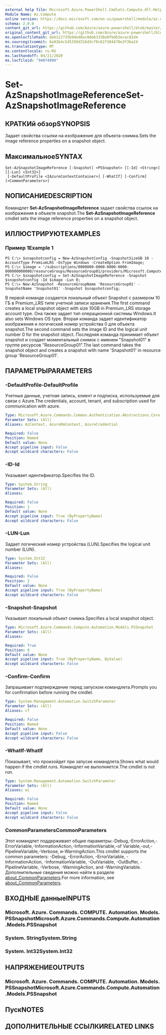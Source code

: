 ```yaml
---
external help file: Microsoft.Azure.PowerShell.Cmdlets.Compute.dll-Help.xml
Module Name: Az.Compute
online version: https://docs.microsoft.com/en-us/powershell/module/az.compute/set-azsnapshotimagereference
schema: 2.0.0
content_git_url: https://github.com/Azure/azure-powershell/blob/master/src/Compute/Compute/help/Set-AzSnapshotImageReference.md
original_content_git_url: https://github.com/Azure/azure-powershell/blob/master/src/Compute/Compute/help/Set-AzSnapshotImageReference.md
ms.openlocfilehash: deb122735b94ed8ac0de63330a9fbdb3ecac81d4
ms.sourcegitcommit: 6a91b4c545350d316d3cf8c62f384478e3f3ba24
ms.translationtype: MT
ms.contentlocale: ru-RU
ms.lasthandoff: 04/21/2020
ms.locfileid: "94074890"
---
```

# <span data-ttu-id="9f03d-101">Set-AzSnapshotImageReference</span><span class="sxs-lookup"><span data-stu-id="9f03d-101">Set-AzSnapshotImageReference</span></span>

## <span data-ttu-id="9f03d-102">КРАТКИй обзор</span><span class="sxs-lookup"><span data-stu-id="9f03d-102">SYNOPSIS</span></span>
<span data-ttu-id="9f03d-103">Задает свойства ссылки на изображение для объекта-снимка.</span><span class="sxs-lookup"><span data-stu-id="9f03d-103">Sets the image reference properties on a snapshot object.</span></span>

## <span data-ttu-id="9f03d-104">Максимальное</span><span class="sxs-lookup"><span data-stu-id="9f03d-104">SYNTAX</span></span>

```
Set-AzSnapshotImageReference [-Snapshot] <PSSnapshot> [[-Id] <String>] [[-Lun] <Int32>]
 [-DefaultProfile <IAzureContextContainer>] [-WhatIf] [-Confirm] [<CommonParameters>]
```

## <span data-ttu-id="9f03d-105">NОПИСАНИЕ</span><span class="sxs-lookup"><span data-stu-id="9f03d-105">DESCRIPTION</span></span>
<span data-ttu-id="9f03d-106">Командлет **Set-AzSnapshotImageReference** задает свойства ссылок на изображения в объекте snapshot.</span><span class="sxs-lookup"><span data-stu-id="9f03d-106">The **Set-AzSnapshotImageReference** cmdlet sets the image reference properties on a snapshot object.</span></span>

## <span data-ttu-id="9f03d-107">ИЛЛЮСТРИРУЮТ</span><span class="sxs-lookup"><span data-stu-id="9f03d-107">EXAMPLES</span></span>

### <span data-ttu-id="9f03d-108">Пример 1</span><span class="sxs-lookup"><span data-stu-id="9f03d-108">Example 1</span></span>
```
PS C:\> $snapshotconfig = New-AzSnapshotConfig -SnapshotSizeGB 10 -AccountType PremiumLRS -OsType Windows -CreateOption FromImage;
PS C:\> $image = '/subscriptions/0000000-0000-0000-0000-000000000000/resourceGroups/ResourceGroup01/providers/Microsoft.Compute/images/TestImage123';        
PS C:\> $snapshotconfig = Set-AzSnapshotImageReference -Snapshot $snapshotconfig -Id $image -Lun 0;
PS C:\> New-AzSnapshot -ResourceGroupName 'ResourceGroup01' -SnapshotName 'Snapshot01' -Snapshot $snapshotconfig;
```

<span data-ttu-id="9f03d-109">В первой команде создается локальный объект Snapshot с размером 10 ГБ в Premium_LRS типе учетной записи хранения.</span><span class="sxs-lookup"><span data-stu-id="9f03d-109">The first command creates a local snapshot object with size 10GB in Premium_LRS storage account type.</span></span>  <span data-ttu-id="9f03d-110">Она также задает тип операционной системы Windows.</span><span class="sxs-lookup"><span data-stu-id="9f03d-110">It also sets Windows OS type.</span></span>
<span data-ttu-id="9f03d-111">Вторая команда задает идентификатор изображения и логический номер устройства 0 для объекта snapshot.</span><span class="sxs-lookup"><span data-stu-id="9f03d-111">The second command sets the image ID and the logical unit number 0 for the snapshot object.</span></span>
<span data-ttu-id="9f03d-112">Последняя команда принимает объект snapshot и создает моментальный снимок с именем "Snapshot01" в группе ресурсов "ResourceGroup01".</span><span class="sxs-lookup"><span data-stu-id="9f03d-112">The last command takes the snapshot object and creates a snapshot with name 'Snapshot01' in resource group 'ResourceGroup01'.</span></span>

## <span data-ttu-id="9f03d-113">ПАРАМЕТРЫ</span><span class="sxs-lookup"><span data-stu-id="9f03d-113">PARAMETERS</span></span>

### <span data-ttu-id="9f03d-114">-DefaultProfile</span><span class="sxs-lookup"><span data-stu-id="9f03d-114">-DefaultProfile</span></span>
<span data-ttu-id="9f03d-115">Учетные данные, учетная запись, клиент и подписка, используемые для связи с Azure.</span><span class="sxs-lookup"><span data-stu-id="9f03d-115">The credentials, account, tenant, and subscription used for communication with azure.</span></span>

```yaml
Type: Microsoft.Azure.Commands.Common.Authentication.Abstractions.Core.IAzureContextContainer
Parameter Sets: (All)
Aliases: AzContext, AzureRmContext, AzureCredential

Required: False
Position: Named
Default value: None
Accept pipeline input: False
Accept wildcard characters: False
```

### <span data-ttu-id="9f03d-116">-ID</span><span class="sxs-lookup"><span data-stu-id="9f03d-116">-Id</span></span>
<span data-ttu-id="9f03d-117">Указывает идентификатор.</span><span class="sxs-lookup"><span data-stu-id="9f03d-117">Specifies the ID.</span></span>

```yaml
Type: System.String
Parameter Sets: (All)
Aliases:

Required: False
Position: 1
Default value: None
Accept pipeline input: True (ByPropertyName)
Accept wildcard characters: False
```

### <span data-ttu-id="9f03d-118">-LUN</span><span class="sxs-lookup"><span data-stu-id="9f03d-118">-Lun</span></span>
<span data-ttu-id="9f03d-119">Задает логический номер устройства (LUN).</span><span class="sxs-lookup"><span data-stu-id="9f03d-119">Specifies the logical unit number (LUN).</span></span>

```yaml
Type: System.Int32
Parameter Sets: (All)
Aliases:

Required: False
Position: 2
Default value: None
Accept pipeline input: True (ByPropertyName)
Accept wildcard characters: False
```

### <span data-ttu-id="9f03d-120">-Snapshot</span><span class="sxs-lookup"><span data-stu-id="9f03d-120">-Snapshot</span></span>
<span data-ttu-id="9f03d-121">Указывает локальный объект снимка.</span><span class="sxs-lookup"><span data-stu-id="9f03d-121">Specifies a local snapshot object.</span></span>

```yaml
Type: Microsoft.Azure.Commands.Compute.Automation.Models.PSSnapshot
Parameter Sets: (All)
Aliases:

Required: True
Position: 0
Default value: None
Accept pipeline input: True (ByPropertyName, ByValue)
Accept wildcard characters: False
```

### <span data-ttu-id="9f03d-122">-Confirm</span><span class="sxs-lookup"><span data-stu-id="9f03d-122">-Confirm</span></span>
<span data-ttu-id="9f03d-123">Запрашивает подтверждение перед запуском командлета.</span><span class="sxs-lookup"><span data-stu-id="9f03d-123">Prompts you for confirmation before running the cmdlet.</span></span>

```yaml
Type: System.Management.Automation.SwitchParameter
Parameter Sets: (All)
Aliases: cf

Required: False
Position: Named
Default value: None
Accept pipeline input: False
Accept wildcard characters: False
```

### <span data-ttu-id="9f03d-124">-WhatIf</span><span class="sxs-lookup"><span data-stu-id="9f03d-124">-WhatIf</span></span>
<span data-ttu-id="9f03d-125">Показывает, что произойдет при запуске командлета.</span><span class="sxs-lookup"><span data-stu-id="9f03d-125">Shows what would happen if the cmdlet runs.</span></span> <span data-ttu-id="9f03d-126">Командлет не выполняется.</span><span class="sxs-lookup"><span data-stu-id="9f03d-126">The cmdlet is not run.</span></span>

```yaml
Type: System.Management.Automation.SwitchParameter
Parameter Sets: (All)
Aliases: wi

Required: False
Position: Named
Default value: None
Accept pipeline input: False
Accept wildcard characters: False
```

### <span data-ttu-id="9f03d-127">CommonParameters</span><span class="sxs-lookup"><span data-stu-id="9f03d-127">CommonParameters</span></span>
<span data-ttu-id="9f03d-128">Этот командлет поддерживает общие параметры:-Debug,-ErrorAction,-ErrorVariable,-InformationAction,-InformationVariable,-of Variable,-out,-PipelineVariable,-Verbose, и-WarningAction.</span><span class="sxs-lookup"><span data-stu-id="9f03d-128">This cmdlet supports the common parameters: -Debug, -ErrorAction, -ErrorVariable, -InformationAction, -InformationVariable, -OutVariable, -OutBuffer, -PipelineVariable, -Verbose, -WarningAction, and -WarningVariable.</span></span> <span data-ttu-id="9f03d-129">Дополнительные сведения можно найти в разделе [about_CommonParameters](http://go.microsoft.com/fwlink/?LinkID=113216).</span><span class="sxs-lookup"><span data-stu-id="9f03d-129">For more information, see [about_CommonParameters](http://go.microsoft.com/fwlink/?LinkID=113216).</span></span>

## <span data-ttu-id="9f03d-130">ВХОДНЫЕ данные</span><span class="sxs-lookup"><span data-stu-id="9f03d-130">INPUTS</span></span>

### <span data-ttu-id="9f03d-131">Microsoft. Azure. Commands. COMPUTE. Automation. Models. PSSnapshot</span><span class="sxs-lookup"><span data-stu-id="9f03d-131">Microsoft.Azure.Commands.Compute.Automation.Models.PSSnapshot</span></span>

### <span data-ttu-id="9f03d-132">System. String</span><span class="sxs-lookup"><span data-stu-id="9f03d-132">System.String</span></span>

### <span data-ttu-id="9f03d-133">System. Int32</span><span class="sxs-lookup"><span data-stu-id="9f03d-133">System.Int32</span></span>

## <span data-ttu-id="9f03d-134">НАПРЯЖЕНИЕ</span><span class="sxs-lookup"><span data-stu-id="9f03d-134">OUTPUTS</span></span>

### <span data-ttu-id="9f03d-135">Microsoft. Azure. Commands. COMPUTE. Automation. Models. PSSnapshot</span><span class="sxs-lookup"><span data-stu-id="9f03d-135">Microsoft.Azure.Commands.Compute.Automation.Models.PSSnapshot</span></span>

## <span data-ttu-id="9f03d-136">Пуск</span><span class="sxs-lookup"><span data-stu-id="9f03d-136">NOTES</span></span>

## <span data-ttu-id="9f03d-137">ДОПОЛНИТЕЛЬНЫЕ ССЫЛКИ</span><span class="sxs-lookup"><span data-stu-id="9f03d-137">RELATED LINKS</span></span>
